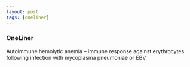 ```yaml
---
layout: post
tags: [oneliner]
---
```



### OneLiner

Autoimmune hemolytic anemia – immune response against erythrocytes following infection with mycoplasma pneumoniae or EBV
